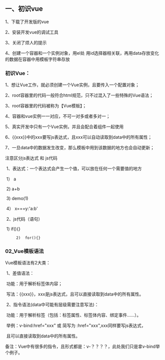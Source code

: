 ## 一、初识vue

1、下载了开发版的vue

2、安装开发vue的调试工具

3、关闭了烦人的提示

4、创建一个容器和一个实例对象，用el处 用id选择器相关联，再用data存放变化的数据在容器中用模板字符串存放



### 初识Vue：

  1、想让Vue工作，就必须创建一个Vue实例，且要传入一个配置对象；

  2、root容器里的代码一般符合html规范，只不过混入了一些特殊的Vue语法；

  3、root容器里的代码被称为【Vue模板】；

  4、容器和vue实例一一对应，不可一对多或者多对一；

  5、真实开发中只有一个Vue实例，并且会配合着组件一起使用 

  6、{{xxx}}中的xxx要写js表达式，且xxx可以自动读取到data中的所有属性；

  7、一旦data中的数据发生改变，那么模板中用到该数据的地方也会自动更新；





  注意区分js表达式 和 js代码

​    1、表达式：一个表达式会产生一个值，可以放在任何一个需要值的地方

​      1） a

​      2)   a+b

​      3)   demo(1)

​      4） x===y:'a:b'

​    2、js代码（语句）

​      1)  if(){}

         2)  for(){}









### 02_Vue模板语法

Vue模板语法有2大类：

​    1、差值语法：

​      功能：用于解析标签体内容；

​      写法：{{xxx}}，xxx是js表达式，且可以直接读取到data中的所有属性。

​    2、指令语法(data中可能有层级需要注意写法)：

​      功能：用于解析标签（包括：标签属性、标签体内容、绑定事件……）。

​      举例：v-bind:href="xxx" 或 简写为 :href="xxx",xxx同样要写js表达式，

​        且可以直接读取到data中的所有属性。

​      备注：Vue中有很多的指令，且形式都是：v-？？？？，此处我们只是拿v-bind举个例子。